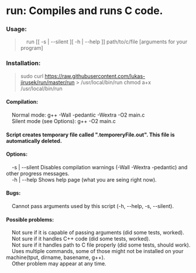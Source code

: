 # run: Compiles and runs C code.
### Usage: 
> &nbsp;&nbsp;&nbsp;&nbsp;run [[ -s | --silent ][ -h | --help ]] path/to/c/file [arguments for your program]   
### Installation:
> sudo curl https://raw.githubusercontent.com/lukas-jirusek/run/master/run > /usr/local/bin/run
> chmod a+x /usr/local/bin/run
#### Compilation:   
&nbsp;&nbsp;&nbsp;&nbsp;Normal mode: g++ -Wall -pedantic -Wextra -O2 main.c   
&nbsp;&nbsp;&nbsp;&nbsp;Silent mode (see Options): g++ -O2 main.c   
    
#### Script creates temporary file called ".temporeryFile.out". This file is automatically deleted.   

#### Options:    
&nbsp;&nbsp;&nbsp;&nbsp;-s | --silent		Disables compilation warnings (-Wall -Wextra -pedantic) and other progress messages.   
&nbsp;&nbsp;&nbsp;&nbsp;-h | --help		Shows help page (what you are seing right now).   
    
#### Bugs:   
&nbsp;&nbsp;&nbsp;&nbsp;Cannot pass arguments used by this script (-h, --help, -s, --silent).   
   
#### Possible problems:   
&nbsp;&nbsp;&nbsp;&nbsp;Not sure if it is capable of passing arguments (did some tests, worked).   
&nbsp;&nbsp;&nbsp;&nbsp;Not sure if it handles C++ code (did some tests, worked).   
&nbsp;&nbsp;&nbsp;&nbsp;Not sure if it handles path to C file properly (did some tests, should work).   
&nbsp;&nbsp;&nbsp;&nbsp;Uses multiple commands, some of those might not be installed on your machine(tput, dirname, basename, g++).   
&nbsp;&nbsp;&nbsp;&nbsp;Other problem may appear at any time.   
